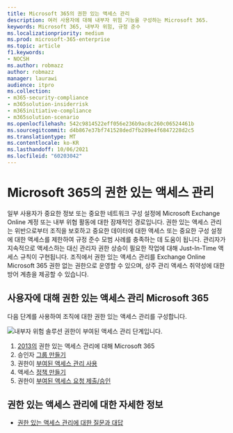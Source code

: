 ```yaml
---
title: Microsoft 365의 권한 있는 액세스 관리
description: 여러 사용자에 대해 내부자 위험 기능을 구성하는 Microsoft 365.
keywords: Microsoft 365, 내부자 위험, 규정 준수
ms.localizationpriority: medium
ms.prod: microsoft-365-enterprise
ms.topic: article
f1.keywords:
- NOCSH
ms.author: robmazz
author: robmazz
manager: laurawi
audience: itpro
ms.collection:
- m365-security-compliance
- m365solution-insiderrisk
- m365initiative-compliance
- m365solution-scenario
ms.openlocfilehash: 542c9814522eff056e236b9ac8c260c06524461b
ms.sourcegitcommit: d4b867e37bf741528ded7fb289e4f6847228d2c5
ms.translationtype: MT
ms.contentlocale: ko-KR
ms.lasthandoff: 10/06/2021
ms.locfileid: "60203042"
---
```

# <a name="privileged-access-management-in-microsoft-365"></a>Microsoft 365의 권한 있는 액세스 관리

일부 사용자가 중요한 정보 또는 중요한 네트워크 구성 설정에 Microsoft Exchange Online 계정 또는 내부 위협 활동에 대한 잠재적인 경로입니다. 권한 있는 액세스 관리는 위반으로부터 조직을 보호하고 중요한 데이터에 대한 액세스 또는 중요한 구성 설정에 대한 액세스를 제한하여 규정 준수 모범 사례를 충족하는 데 도움이 됩니다. 관리자가 지속적으로 액세스하는 대신 관리자 권한 상승이 필요한 작업에 대해 Just-In-Time 액세스 규칙이 구현됩니다. 조직에서 권한 있는 액세스 관리를 Exchange Online Microsoft 365 권한 없는 권한으로 운영할 수 있으며, 상주 관리 액세스 취약성에 대한 방어 계층을 제공할 수 있습니다.

## <a name="configure-privileged-access-management-for-microsoft-365"></a>사용자에 대해 권한 있는 액세스 관리 Microsoft 365

다음 단계를 사용하여 조직에 대한 권한 있는 액세스 관리를 구성합니다.

![내부자 위험 솔루션 권한이 부여된 액세스 관리 단계입니다.](../media/ir-solution-pam-steps.png)

1. [2013의](privileged-access-management-overview.md) 권한 있는 액세스 관리에 대해 Microsoft 365
2. 승인자 [그룹 만들기](privileged-access-management-configuration.md#step-1-create-an-approvers-group)
3. 권한이 [부여된 액세스 관리 사용](privileged-access-management-configuration.md#step-2-enable-privileged-access)
4. 액세스 [정책 만들기](privileged-access-management-configuration.md#step-3-create-an-access-policy)
5. 권한이 [부여된 액세스 요청 제출/승인](privileged-access-management-configuration.md#step-4-submitapprove-privileged-access-requests)

## <a name="more-information-about-privileged-access-management"></a>권한 있는 액세스 관리에 대한 자세한 정보

- [권한 있는 액세스 관리에 대한 질문과 대답](privileged-access-management-overview.md#frequently-asked-questions)